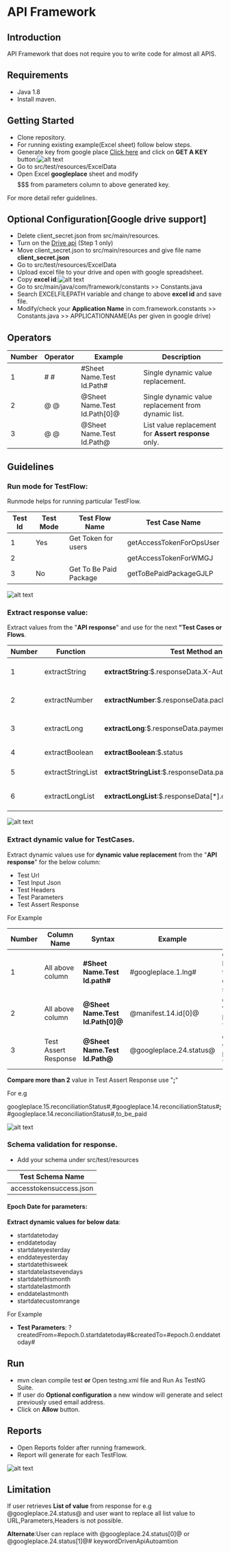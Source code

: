 # API Framework


## Introduction
 
API Framework that does not require you to write code for almost all APIS. 

## Requirements

* Java 1.8
* Install maven.

## Getting Started

* Clone repository.
* For running existing example(Excel sheet) follow below steps.
* Generate key from google place [Click here](https://developers.google.com/places/web-service/get-api-key) and click on **GET A KEY** button:![alt text](https://i.imgur.com/OATTSD6.png)
* Go to src/test/resources/ExcelData
* Open Excel **googleplace** sheet and modify $$$$$$$ from parameters column to above generated key.

For more detail refer guidelines.

## Optional Configuration[Google drive support]

* Delete client_secret.json from src/main/resources.
* Turn on the [Drive api](https://developers.google.com/drive/v2/web/quickstart/java) (Step 1 only)
* Move client_secret.json to src/main/resources and give file name **client_secret.json**  
* Go to src/test/resources/ExcelData
* Upload excel file to your drive and open with google spreadsheet.
* Copy **excel id**:![alt text](https://i.imgur.com/5pOTkAz.png)
* Go to src/main/java/com/framework/constants >> Constants.java
* Search EXCELFILEPATH variable and change to above **excel id** and save file. 
* Modify/check your **Application Name** in com.framework.constants >> Constants.java >> APPLICATIONNAME(As per given in google drive)


## Operators

Number|Operator | Example | Description
---|--- | --- | ---
 1| #  # |#Sheet Name.Test Id.Path# | Single dynamic value replacement.
 2| @  @ |@Sheet Name.Test Id.Path[0]@ | Single dynamic value replacement from dynamic list.
 3|  @  @ |@Sheet Name.Test Id.Path@ | List value replacement for **Assert response** only.
 
	
## Guidelines

### Run mode for TestFlow: 

Runmode helps for running particular TestFlow.

Test Id | Test Mode | Test Flow Name | Test Case Name
--- | --- | --- | ---
1 | Yes | Get Token for users | getAccessTokenForOpsUser
2 | | | getAccessTokenForWMGJ|
3 | No |Get To Be Paid Package| getToBePaidPackageGJLP |  

![alt text](https://i.imgur.com/xu7480I.png)

### Extract response value:

Extract values from the "**API response**" and use for the next **"Test Cases or Flows**.

Number|Function |Test Method and json path |Result
---|---|---|---
1|extractString|**extractString**:$.responseData.X-Authorization-Token|The X-Authorization-Token Value
2|extractNumber|**extractNumber**:$.responseData.packages[0].amount|Amount First From Packages. 
3|extractLong|**extractLong**:$.responseData.payment.lpTransaction.transactionDate |The Transaction Date |Value(Epoch form)
4|extractBoolean|**extractBoolean**:$.status |The Status Value
5|extractStringList|**extractStringList**:$.responseData.payments[*].lpTransaction.status |All Staus from Payments.
6|extractLongList |**extractLongList**:$.responseData[*].createdOn|All Created On Dates(Epoch form)

![alt text](https://i.imgur.com/BTI53hg.png)

### Extract dynamic value for TestCases.

Extract dynamic values use for **dynamic value replacement** from the "**API response**" for the below column:

* Test Url
* Test Input Json
* Test Headers
* Test Parameters
* Test Assert Response

For Example

Number|Column Name | Syntax | Example | Result
---|---|---|---|---
1|All above column|**#Sheet Name.Test Id.path#**|#googleplace.1.lng#| Get 1st Test Id Value from googleplace sheet. 
2|All above column|**@Sheet Name.Test Id.Path[0]@**|@manifest.14.id[0]@|Get 1st Value from List of 14 Test case.
3|Test Assert Response|**@Sheet Name.Test Id.Path@**|@googleplace.24.status@ |Get All vallue from List of 24 Test Case.

**Compare more than 2** value in Test Assert Response use "**;**" 

For e.g
 
googleplace.15.reconciliationStatus#,#googleplace.14.reconciliationStatus#**;**#googleplace.14.reconciliationStatus#,to_be_paid
	
![alt text](https://i.imgur.com/pyIR5eD.png)	

### Schema validation for response.

* Add your schema under src/test/resources

Test Schema Name |
---|
accesstokensuccess.json|

####  Epoch Date for parameters:

**Extract dynamic values for below data**:

* startdatetoday
* enddatetoday
* startdateyesterday
* enddateyesterday
* startdatethisweek
* startdatelastsevendays
* startdatethismonth
* startdatelastmonth
* enddatelastmonth
* startdatecustomrange

For Example

* **Test Parameters**: ?createdFrom=#epoch.0.startdatetoday#&createdTo=#epoch.0.enddatetoday#

## Run

* mvn clean compile test **or** Open testng.xml file and Run As TestNG Suite.
* If user do **Optional configuration** a new window will generate and select previously used email address.
* Click on **Allow** button.

## Reports

* Open Reports folder after running framework.
* Report will generate for each TestFlow.

![alt text](https://i.imgur.com/GQBHcIb.png)

## Limitation

If user retrieves **List of value** from response for e.g @googleplace.24.status@ and user want to replace all list value to URL,Parameters,Headers is not possible.
 
**Alternate**:User can replace with @googleplace.24.status[0]@ or @googleplace.24.status[1]@# keywordDrivenApiAutoamtion
